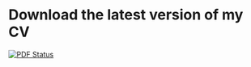 # Download the latest version of my CV

[![PDF Status](https://www.sharelatex.com/github/repos/luctrudeau/CurriculumVitae/builds/latest/badge.svg)](https://www.sharelatex.com/github/repos/luctrudeau/CurriculumVitae/builds/latest/output.pdf)


